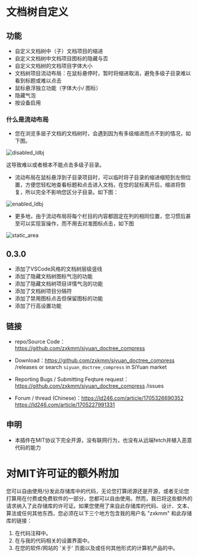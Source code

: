 # 文档树自定义
## 功能
 - 自定义文档树中（子）文档项目的缩进
 - 自定义文档树中文档项目图标的隐藏与否
 - 自定义文档树的文档项目字体大小
 - 文档树项目流动布局：在鼠标悬停时，暂时将缩进取消，避免多级子目录难以看到标题或难以点击
 - 鼠标悬浮独立功能（字体大小/ 图标）
 - 隐藏气泡
 - 按设备启用

### 什么是流动布局
- 您在浏览多层子文档的文档树时，会遇到因为有多级缩进而点不到的情况，如下图。  

![disabled_ldbj](https://tvax3.sinaimg.cn/large/0089YRx6gy1hlvq5zs9xzj30cy0fctay.jpg)


这导致难以或者根本不能点击多级子目录。   
- 流动布局在鼠标悬浮到子目录项目时，可以临时将子目录的缩进缩短到左侧位置，方便您轻松地查看标题和点击进入文档，在您的鼠标离开后，缩进将恢复，所以完全不影响您区分子目录。如下图：

![enabled_ldbj](https://tvax4.sinaimg.cn/large/0089YRx6gy1hlvqad31rwg309e08mh65.gif)   

- 更多地，由于流动布局将每个栏目的内容都固定在列的相同位置，您习惯后甚至可以实现盲操作，而不用去对准图标点击，如下图

![static_area](https://tvax3.sinaimg.cn/large/0089YRx6gy1hlvq6uhx16j30z00oik89.jpg)   






## 0.3.0
- 添加了VSCode风格的文档树层级竖线
- 添加了隐藏文档树图标气泡的功能
- 添加了隐藏文档树项目详情气泡的功能
- 添加了文档树项目分隔符
- 添加了禁用图标点击但保留图标的功能
- 添加了行高设置功能


## 链接
 - repo/Source Code：https://github.com/zxkmm/siyuan_doctree_compress 

 - Download：https://github.com/zxkmm/siyuan_doctree_compress /releases or search `siyuan_doctree_compress` in SiYuan market

 - Reporting Bugs / Submitting Feqture request：https://github.com/zxkmm/siyuan_doctree_compress /issues

 - Forum / thread (Chinese)：https://ld246.com/article/1705326690352 https://ld246.com/article/1705227991331

## 申明
 - 本插件在MIT协议下完全开源，没有联网行为，也没有从远端fetch并植入恶意代码的能力

# 对MIT许可证的额外附加

您可以自由使用/分发此存储库中的代码，无论您打算闭源还是开源，或者无论您打算用在付费或免费软件的一部分，您都可以自由使用。然而，我已将这些额外的请求纳入了此存储库的许可证。如果您使用了来自此存储库的代码、设计、文本、算法或任何其他东西，您必须在以下三个地方包含我的用户名 "zxkmm" 和此存储库的链接：

1. 在代码注释中。
2. 在与我的代码相关的设置界面中。
3. 在您的软件/网站的 '关于' 页面以及或任何其他形式的计算机产品的中。
